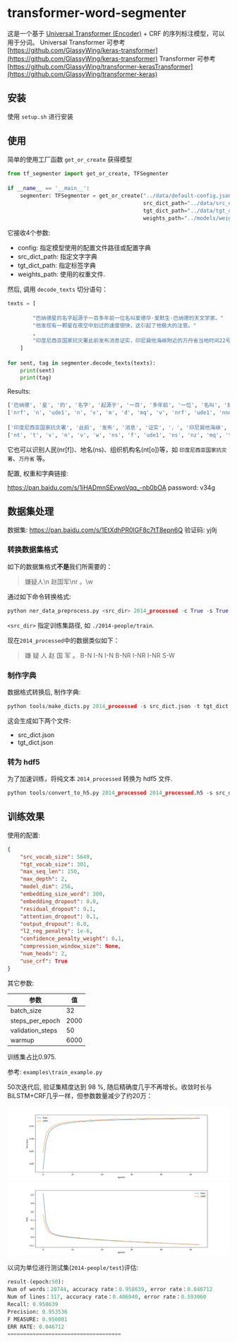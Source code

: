 # transformer-word-segmenter

这是一个基于 [Universal Transformer (Encoder)](https://arxiv.org/abs/1807.03819) + CRF 的序列标注模型，可以用于分词。
Universal Transformer 可参考[https://github.com/GlassyWing/keras-transformer](https://github.com/GlassyWing/keras-transformer)
Transformer 可参考[https://github.com/GlassyWing/transformer-kerasTransformer](https://github.com/GlassyWing/transformer-keras)

## 安装

使用 `setup.sh` 进行安装

## 使用

简单的使用工厂函数 `get_or_create` 获得模型

```python
from tf_segmenter import get_or_create, TFSegmenter

if __name__ == '__main__':
    segmenter: TFSegmenter = get_or_create("../data/default-config.json",
                                           src_dict_path="../data/src_dict.json",
                                           tgt_dict_path="../data/tgt_dict.json",
                                           weights_path="../models/weights.50--0.18.h5")
```

它接收4个参数:

- config: 指定模型使用的配置文件路径或配置字典
- src_dict_path: 指定文字字典
- tgt_dict_path: 指定标签字典
- weights_path: 使用的权重文件.

然后, 调用 `decode_texts` 切分语句：

```python
texts = [

        "巴纳德星的名字起源于一百多年前一位名叫爱德华·爱默生·巴纳德的天文学家。"
        "他发现有一颗星在夜空中划过的速度很快，这引起了他极大的注意。"
        ,
        "印度尼西亚国家抗灾署此前发布消息证实，印尼巽他海峡附近的万丹省当地时间22号晚遭海啸袭击。"
    ]

for sent, tag in segmenter.decode_texts(texts):
    print(sent)
    print(tag)
```

Results:

```python
['巴纳德', '星', '的', '名字', '起源于', '一百', '多年前', '一位', '名叫', '爱德华·爱默生·巴纳德', '的', '天文学家', '。', '他', '发现', '有', '一颗', '星', '在', '夜空', '中', '划过', '的', '速度', '很快', '，', '这', '引起', '了', '他', '极大', '的', '注意', '。']
['nrf', 'n', 'ude1', 'n', 'v', 'm', 'd', 'mq', 'v', 'nrf', 'ude1', 'nnd', 'w', 'rr', 'v', 'vyou', 'mq', 'n', 'p', 'n', 'f', 'v', 'ude1', 'n', 'd', 'w', 'rzv', 'v', 'ule', 'rr', 'a', 'ude1', 'vn', 'w']

['印度尼西亚国家抗灾署', '此前', '发布', '消息', '证实', '，', '印尼巽他海峡', '附近', '的', '万丹省', '当地时间', '22号', '晚', '遭', '海啸', '袭击', '。']
['nt', 't', 'v', 'n', 'v', 'w', 'ns', 'f', 'ude1', 'ns', 'nz', 'mq', 'tg', 'v', 'n', 'vn', 'w']


```

它也可以识别人民(nr[f])、地名(ns)、组织机构名(nt[o])等，如 `印度尼西亚国家抗灾署`、`万丹省` 等。

配置, 权重和字典链接:

https://pan.baidu.com/s/1iHADmnSEywoVqq_-nb0bOA password: v34g

## 数据集处理

数据集: https://pan.baidu.com/s/1EtXdhPR0lGF8c7tT8epn6Q 验证码: yj9j

### 转换数据集格式

如下的数据集格式**不是**我们所需要的：

> 嫌疑人\n 赵国军\nr 。\w

通过如下命令转换格式:

```python
python ner_data_preprocess.py <src_dir> 2014_processed -c True -s True
```

 `<src_dir>` 指定训练集路径, 如 `./2014-people/train`.

现在`2014_processed`中的数据类似如下：

> 嫌 疑 人 赵 国 军 。    B-N I-N I-N B-NR I-NR I-NR S-W

### 制作字典

数据格式转换后, 制作字典:

```python
python tools/make_dicts.py 2014_processed -s src_dict.json -t tgt_dict.json
```

这会生成如下两个文件:

- src_dict.json
- tgt_dict.json

### 转为 hdf5 

为了加速训练，将纯文本 `2014_processed` 转换为 hdf5 文件.

```python
python tools/convert_to_h5.py 2014_processed 2014_processed.h5 -s src_dict.json -t tgt_dict.json
```

## 训练效果

使用的配置:

```json
{
    "src_vocab_size": 5649,
    "tgt_vocab_size": 301,
    "max_seq_len": 150,
    "max_depth": 2,
    "model_dim": 256,
    "embedding_size_word": 300,
    "embedding_dropout": 0.0,
    "residual_dropout": 0.1,
    "attention_dropout": 0.1,
    "output_dropout": 0.0,
    "l2_reg_penalty": 1e-6,
    "confidence_penalty_weight": 0.1,
    "compression_window_size": None,
    "num_heads": 2,
    "use_crf": True
}
```

其它参数:

| 参数             | 值   |
| ---------------- | ---- |
| batch_size       | 32   |
| steps_per_epoch  | 2000 |
| validation_steps | 50   |
| warmup           | 6000 |

训练集占比0.975.

参考: `examples\train_example.py`

50次迭代后, 验证集精度达到 98 %, 随后精确度几乎不再增长。收敛时长与BiLSTM+CRF几乎一样，但参数数量减少了约20万：

<div>
    <img src="assets/accuracy.png">
    <img src="assets/loss.png">
</div>

以词为单位进行测试集(`2014-people/test`)评估:

```python
result-(epoch:50):
Num of words：20744, accuracy rate：0.958639, error rate：0.046712
Num of lines：317, accuracy rate：0.406940, error rate：0.593060
Recall: 0.958639
Precision: 0.953536
F MEASURE: 0.956081
ERR RATE: 0.046712
====================================
```